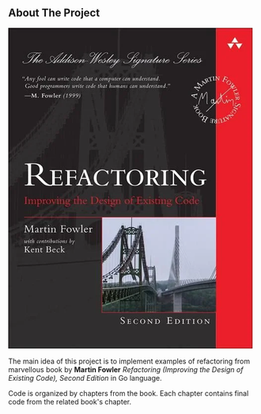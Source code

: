 <!-- ABOUT THE PROJECT -->
## About The Project

![Book cover](book.jpeg)

The main idea of this project is to implement examples of refactoring from marvellous book by **Martin Fowler**
_Refactoring (Improving the Design of Existing Code), Second Edition_ in Go language. 

Code is organized by chapters from the book.
Each chapter contains final code from the related book's chapter.
